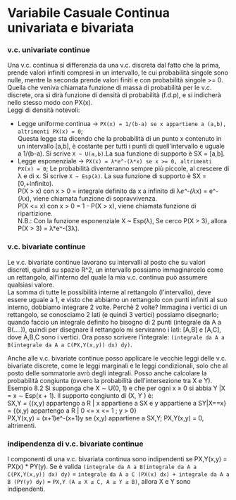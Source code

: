 # Variabile Casuale Continua univariata e bivariata
### v.c. univariate continue
Una v.c. continua si differenzia da una v.c. discreta dal fatto che la prima, prende valori infiniti compresi in un intervallo, le cui probabilità singole sono nulle, mentre la seconda prende valori finiti e con probabilità singole >= 0.\
Quella che veniva chiamata funzione di massa di probabilità per le v.c. discrete, ora si dirà funzione di densità di probabilità (f.d.p), e si indicherà nello stesso modo con PX(x).\
Leggi di densità notevoli:
* Legge uniforme continua -> `PX(x) = 1/(b-a) se x appartiene a (a,b), altrimenti PX(x) = 0`;\
Questa legge sta dicendo che la probabilità di un punto x contenuto in un intervallo [a,b], è costante per tutti i punti di quell'intervallo e uguale a 1/(b-a). Si scrive `X ~ U(a,b)`.La sua funzione di supporto è SX = [a,b].
* Legge esponenziale -> `PX(x) = λ*e^-(λ*x) se x >= 0, altrimenti PX(x) = 0`;
Le probabilità diventeranno sempre più piccole, al crescere di λ e di x. Si scrive `X ~ Esp(λ)`. La sua funzione di supporto è SX = [0,+infinito).\
P(X > x) con x > 0 = integrale definito da x a infinito di λ*e^-(λ*x) = e^-(λx), viene chiamata funzione di sopravvivenza.\
P(X <= x) con x > 0 = 1 - P(X > x), viene chiamata funzione di ripartizione.\
N.B.: Con la funzione esponenziale X ~ Esp(λ), Se cerco P(X > 3), allora P(X > 3) = λ*e^-(3λ).
### v.c. bivariate continue
Le v.c. bivariate continue lavorano su intervalli al posto che su valori discreti, quindi su spazio R^2, un intervallo possiamo immaginarcelo come un rettangolo, all'interno del quale la mia v.c. continua può assumere qualsiasi valore.\
La somma di tutte le possibilità interne al rettangolo (l'intervallo), deve essere uguale a 1, e visto che abbiamo un rettangolo con punti infiniti al suo interno, dobbiamo integrare 2 volte. Perchè 2 volte? Immagina i vertici di un rettangolo, se conosciamo 2 lati (e quindi 3 vertici) possiamo disegnarlo; quando faccio un integrale definito ho bisogno di 2 punti (integrale da A a B(....)), quindi per disegnare il rettangolo mi serviranno i lati: [A,B] e [A,C], dove A,B,C sono i vertici. Ora posso scrivere l'integrale: `(integrale da A a B(integrale da A a C(PX,Y(x,y)) dx) dy)`.

Anche alle v.c. bivariate continue posso applicare le vecchie leggi delle v.c. bivariate discrete, come le leggi marginali e le leggi condizionali, solo che al posto delle sommatorie avrò degli integrali. Posso anche calcolare la probabilità congiunta (ovvero la probabilità dell'intersezione tra X e Y).\
Esempio 8.2 Si supponga che X ∼ U(0, 1) e che per ogni x ≥ 0 si abbia Y |X = x ∼ Esp(x + 1). Il supporto congiunto di (X, Y ) è:\
SX,Y = {(x,y) appartengo a R | x appartiene a SX e y appartiene a SY|X==x} = {(x,y) appartengo a R | 0 <= x <= 1 ; y > 0}\
PX,Y(x,y) = (x+1)e^-(x+1)y se (x,y) appartiene a SX,Y; PX,Y(x,y) = 0, altrimenti.

### indipendenza di v.c. bivariate continue
I componenti di una v.c. bivariata continua sono indipendenti se PX,Y(x,y) = PX(x) * PY(y). Se è valida `(integrale da A a B(integrale da A a C(PX,Y(x,y)) dx) dy)` = `integrale da A a C (PX(x) dx) + integrale da A a B (PY(y) dy)` = `PX,Y (A ≤ X ≤ C, A ≤ Y ≤ B)`, allora X e Y sono indipendenti.
